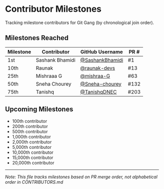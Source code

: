 # Contributor Milestones

Tracking milestone contributors for Git Gang (by chronological join order).

## Milestones Reached

| Milestone | Contributor | GitHub Username | PR # |
|-----------|-------------|-----------------|------|
| 1st | Sashank Bhamidi | [@SashankBhamidi](https://github.com/SashankBhamidi) | #1 |
| 10th | Raunak | [@raunak-devs](https://github.com/raunak-devs) | #13 |
| 25th | Mishraaa G | [@mishraa-G](https://github.com/mishraa-G) | #63 |
| 50th | Sneha Chourey | [@Sneha-chourey](https://github.com/Sneha-chourey) | #132 |
| 75th | Tanishq | [@TanishqDNEC](https://github.com/TanishqDNEC) | #203 |

## Upcoming Milestones

- 100th contributor
- 200th contributor
- 500th contributor
- 1,000th contributor
- 2,000th contributor
- 5,000th contributor
- 10,000th contributor
- 15,000th contributor
- 20,000th contributor

---

*Note: This file tracks milestones based on PR merge order, not alphabetical order in CONTRIBUTORS.md*
